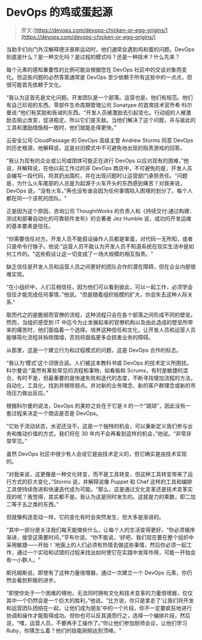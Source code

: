 # DevOps 的鸡或蛋起源

> 原文:[https://devops.com/devops-chicken-or-egg-origins/](https://devops.com/devops-chicken-or-egg-origins/)

当助手们向门外汉解释德沃普斯运动时，他们通常会遇到鸡和蛋的问题。DevOps 到底是什么？是一种文化吗？是过程的模式吗？还是一种技术？什么先来？

每个元素的感知重要性的比例可能会根据您在 DevOps 社区中的交谈对象而变化。但这些问题的必然答案通常是 DevOps 至少依赖于所有这些中的一点点，但很可能首先依赖于文化。

“我认为这首先是文化问题。开发团队是一个部落。运营也是。他们有规范。他们有自己珍视的东西。零部件生命周期管理公司 Sonatype 的首席技术官乔希·科尔曼说:“他们有奖励和告诫的东西。“开发人员被激励去引起变化。行动组的人被激励去阻止改变，促进稳定。所以它们是天敌。当他们解决了这个问题，并与彼此的工具和激励措施相一致时，他们就能走得更快。”

云安全公司 CloudPassage 的 DevOps 高级主管 Andrew Storms 同意 DevOps 的历史根源，他解释说，这是对旧模式中不可避免地出现的指责游戏的回答。

“我认为现有的企业或公司或团体可能正在进行 DevOps 以应对现有的困难，”他说，并解释说，在他以前工作过的非 DevOps 商店中，不可避免的是，开发人员会编写一段代码，将其扔出围栏，并在出现问题时让运营部门承担责任。“问题是，为什么火车尾部的人总是为起源于火车开头的东西感到痛苦？对我来说，DevOps 说，“没有火车。”再也没有谁会因为任何事情陷入困境的划分了。每个人都在同一个该死的团队。"

正是因为这个原因，咨询公司 ThoughtWorks 的负责人和《持续交付:通过构建、测试和部署自动化的可靠软件发布》的合著者 Jez Humble 说，成功的开发运维的基本要素是信任。

“你需要信任对方。开发人员不能假设操作人员都是笨蛋，对代码一无所知，或者只是命令行猴子。他说:“运营人员不能认为开发人员不知道系统在现实生活中是如何工作的。"这些假设让这一切变成了一场大规模的相互指责。"

缺乏信任是开发人员和运营人员之间更好的团队合作的潜在障碍，但在企业内部很难实现。

“在小组织中，人们互相信任，因为他们可以看到彼此，可以一起工作，必须学会信任才能完成任何事情，”他说。"但是随着组织规模的扩大，你会失去这种人际关系."

取而代之的是脆弱而官僚的流程，这种流程只会在各个部落之间形成不同的壁垒。然而，当组织感受到 IT 中迄今为止发展起来的官僚机构以及由此造成的壁垒所带来的痛苦时，他们面临着一个选择。培养这种信任和文化，让开发人员和运营人员能够简化流程并拆除围墙，否则将面临更多会损害业务的障碍。

从那里，这是一个建立行为和过程模式的问题，这是 DevOps 合作的标志。

“我认为‘模式’这个词很合适。人们被这本教科书或 DevOps 的技术定义所困扰。科尔曼说:“虽然有某些常见的流程和事物，如看板和 Scrums，有时是敏捷的混合，有时不是，但最重要的是快速失败和迭代的态度，不断寻找增加流程的方法，自动化，工具化，找到并根除弱点。并对新的业务理念、新的客户群理念或新的市场压力做出反应。”

根据科尔曼的说法，DevOps 的美妙之处在于它是 it 的一个“跳球”，因此没有一套过程来决定一个商店是否是 DevOps。

“它处于流动状态，水泥还没干。这是一个独特的机会，可以重新定义我们参与业务和推动价值的方式，我们将在 30 年内不会再看到这样的机会，”他说。“非常非常罕见。”

虽然 DevOps 社区中很少有人会说它是由技术定义的，但它确实是由技术实现的。

“对我来说，这更像是一种文化转变，而不是工具转变，但这种工具转变带来了运行方式的巨大变化，”Storms 说，并解释说像 Puppet 和 Chef 这样的工具和编排工具使持续改进和快速迭代成为可能。“那么，这是通过文化变革还是技术变革实现的呢？我觉得，其实都不是。我认为这是同时发生的。这就是力的乘数，即二加二等于五之类的东西。”

但就像构造变动一样，它的变化有时会突然发生，但大多是渐进的。

“其中一部分是关注我们每天能做些什么，让每个人的生活变得更好。“你必须循序渐进，接受这需要时间，”亨布尔说。“你不能说，‘好吧，我们现在要在整个组织中采用敏捷——开始！’地面上的人们必须有热情去做这些事情，然后你必须一起工作，通过一个实验和试错的过程来找出如何使它在实践中发挥作用，可能一开始会有一小群人。"

斯托姆斯说，即使有了这种力量倍增器，通过一次建立一个 DevOps 元素，你仍然会看到积极的进步。

“即使你处于一个困难的境地，无法同时拥有文化和技术变革的力量倍增器，仅仅其中一个仍然会是一个巨大的胜利，”他说。“比方说，你只是拿走了‘让我们将开发和运营团队团结在一起，让他们成为朋友’中的一个片段，你不一定要疯狂地进行协调和操作才能取得成功。但你也可以反其道而行之，选择一个编排片段，然后说，“嘿，运营人员，不要再手工操作了。”你让他们参加厨师会议，让他们学习 Ruby，你猜怎么着？他们的技能刚刚达到顶峰。"